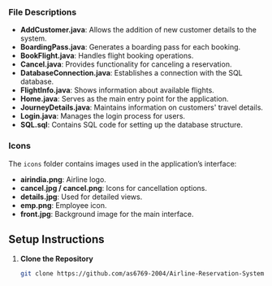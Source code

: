 
### File Descriptions
- **AddCustomer.java**: Allows the addition of new customer details to the system.
- **BoardingPass.java**: Generates a boarding pass for each booking.
- **BookFlight.java**: Handles flight booking operations.
- **Cancel.java**: Provides functionality for canceling a reservation.
- **DatabaseConnection.java**: Establishes a connection with the SQL database.
- **FlightInfo.java**: Shows information about available flights.
- **Home.java**: Serves as the main entry point for the application.
- **JourneyDetails.java**: Maintains information on customers' travel details.
- **Login.java**: Manages the login process for users.
- **SQL.sql**: Contains SQL code for setting up the database structure.

### Icons
The `icons` folder contains images used in the application’s interface:
- **airindia.png**: Airline logo.
- **cancel.jpg / cancel.png**: Icons for cancellation options.
- **details.jpg**: Used for detailed views.
- **emp.png**: Employee icon.
- **front.jpg**: Background image for the main interface.

## Setup Instructions

1. **Clone the Repository**
   ```bash
   git clone https://github.com/as6769-2004/Airline-Reservation-System.git
